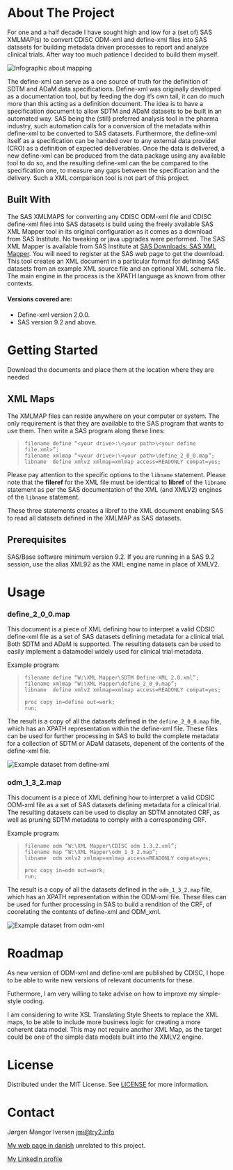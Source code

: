 # About The Project
For one and a half decade I have sought high and low for a (set of) SAS XMLMAP(s) to convert CDISC ODM-xml and define-xml files into SAS datasets for building metadata driven processes to report and analyze clinical trials. After way too much patience I decided to build them myself. 

![Infographic about mapping](images/mapping_overview.png)

The define-xml can serve as a one source of truth for the definition of SDTM and ADaM data specifications. Define-xml was originally developed as a documentation tool, but by feeding the dog it’s own tail, it can do much more than this acting as a definition document. The idea is to have a specification document to allow SDTM and ADaM datasets to be built in an automated way. SAS being the (still) preferred analysis tool in the pharma industry, such automation calls for a conversion of the metadata within define-xml to be converted to SAS datasets. Furthermore, the define-xml itself as a specification can be handed over to any external data provider (CRO) as a definition of expected deliverables. Once the data is delivered, a new define-xml can be produced from the data package using any available tool to do so, and the resulting define-xml can the be compared to the specification one, to measure any gaps between the specification and the delivery. Such a XML comparison tool is not part of this project.

## Built With
The SAS XMLMAPS for converting any CDISC ODM-xml file and CDISC define-xml files into SAS datasets is build using the freely available SAS XML Mapper tool in its original configuration as it comes as a download from SAS Institute. No tweaking or java upgrades were performed. The SAS XML Mapper is available from SAS Institute at [SAS Downloads: SAS XML Mapper](https://support.sas.com/downloads/package.htm?pid=486). You will need to register at the SAS web page to get the download. This tool creates an XML document in a particular format for defining SAS datasets from an example XML source file and an optional XML schema file. The main engine in the process is the XPATH language as known from other contexts.

#### Versions covered are:
* Define-xml version 2.0.0.
* SAS version 9.2 and above.

# Getting Started
Download the documents and place them at the location where they are needed

## XML Maps
The XMLMAP files can reside anywhere on your computer or system. The only requirement is that they are available to the SAS program that wants to use them.  Then write a SAS program along these lines:
> `filename define “<your drive>:\<your path>\<your define file.xml>”;`  
> `filename xmlmap “<your drive>:\<your path>\define_2_0_0.map”;`  
> `libname  define xmlv2 xmlmap=xmlmap access=READONLY compat=yes;`  

Please pay attention to the specific options to the `libname` statement. Please note that the **fileref** for the XML file must be identical to **libref** of the `libname` statement as per the SAS documentation of the XML (and XMLV2) engines of the `libname` statement.

These three statements creates a libref to the XML document enabling SAS to read all datasets defined in the XMLMAP as SAS datasets.

## Prerequisites
SAS/Base software minimum version 9.2. If you are running in a SAS 9.2 session, use the alias XML92 as the XML engine name in place of XMLV2.

# Usage
### define_2_0_0.map
This document is a piece of XML defining how to interpret a valid CDSIC define-xml file as a set of SAS datasets defining metadata for a clinical trial. Both SDTM and ADaM is supported. The resulting datasets can be used to easily implement a datamodel widely used for clinical trial metadata.

Example program:

> `filename define “W:\XML Mapper\SDTM Define-XML 2.0.xml”;`  
> `filename xmlmap “W:\XML Mapper\define_2_0_0.map”;`  
> `libname  define xmlv2 xmlmap=xmlmap access=READONLY compat=yes;`  
>  
> `proc copy in=define out=work;`  
> `run;`  

The result is a copy of all the datasets defined in the `define_2_0_0.map` file, which has an XPATH representation within the define-xml file. These files can be used for further processing in SAS to build the complete metadata for a collection of SDTM or ADaM datasets, depenent of the contents of the define-xml file.

![Example dataset from define-xml](images/DefineDatasets.png)

### odm_1_3_2.map
This document is a piece of XML defining how to interpret a valid CDSIC ODM-xml file as a set of SAS datasets defining metadata for a clinical trial. The resulting datasets can be used to display an SDTM annotated CRF, as well as pruning SDTM metadata to comply with a corresponding CRF.

Example program:

> `filename odm “W:\XML Mapper\CDISC odm 1.3.2.xml”;`  
> `filename map “W:\XML Mapper\odm_1_3_2.map”;`  
> `libname  odm xmlv2 xmlmap=xmlmap access=READONLY compat=yes;`  
>  
> `proc copy in=odm out=work;`  
> `run;`  

The result is a copy of all the datasets defined in the `odm_1_3_2.map` file, which has an XPATH representation within the ODM-xml file. These files can be used for further processing in SAS to build a rendition of the CRF, of coorelating the contents of define-xml and ODM_xml.

![Example dataset from odm-xml](images/ODMDatasets.png)

# Roadmap
As new version of ODM-xml and define-xml are published by CDISC, I hope to be able to write new versions of relevant documents for these.

Futhermore, I am very willing to take advise on how to improve my simple-style coding.

I am considering to write XSL Translating Style Sheets to replace the XML maps, to be able to include more business logic for creating a more coherent data model. This may not require another XML Map, as the target could be one of the simple data models built into the XMLV2 engine.

# License
Distributed under the MIT License. See [LICENSE](https://github.com/jmangori/CDISC-ODM-and-Define-XML-tools/blob/master/LICENSE) for more information.

# Contact
Jørgen Mangor Iversen [jmi@try2.info](mailto:jmi@try2.info)

[My web page in danish](http://www.try2.info) unrelated to this project.

[My LinkedIn profile](https://www.linkedin.com/in/jørgen-iversen-ab5908b/)





